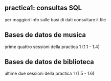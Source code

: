 ## practica1: consultas SQL
per maggiori info sulle basi di dati consultare il file 

## Bases de datos de musica
prime quattro sessioni della practica 1 (1.1 - 1.4)

## Bases de datos de biblioteca
ultime due sessioni della practica 1 (1.5 - 1.6)
